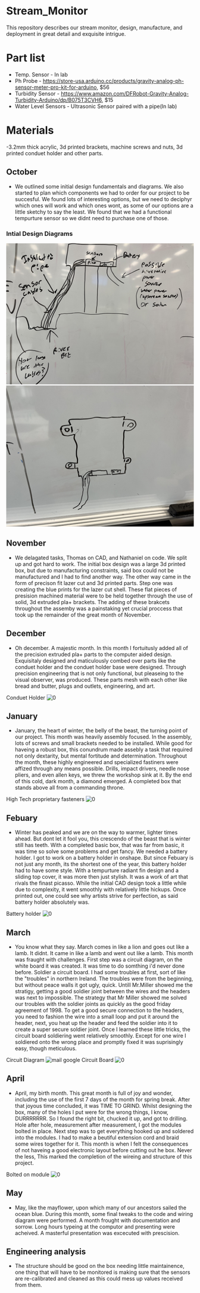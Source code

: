 # Stream_Monitor
This repository describes our stream monitor, design, manufacture, and deployment in great detail and exquisite intrigue. 

# Part list
- Temp. Sensor - In lab
- Ph Probe - https://store-usa.arduino.cc/products/gravity-analog-ph-sensor-meter-pro-kit-for-arduino, $56
- Turbidity Sensor - https://www.amazon.com/DFRobot-Gravity-Analog-Turbidity-Arduino/dp/B075T3CVH6, $15
- Water Level Sensors - Ultrasonic Sensor paired with a pipe(In lab)

# Materials
-3.2mm thick acrylic, 3d printed brackets, machine screws and nuts, 3d printed conduet holder and other parts.

## October
+ We outlined some initial design fundamentals and diagrams. We also started to plan which components we had to order for our project to be succesful. We found lots of interesting options, but we need to deciphyr which ones will work and which ones wont, as some of our options are a little sketchy to say the least. We found that we had a functional tempurture sensor so we didnt need to purchase one of those.
### Intial Design Diagrams
![Intial Design Diagrams.](https://github.com/tslingl25/Stream_Monitor/blob/main/images/Intial%20Design%201.jpg)
![Intial Design Diagrams.](https://github.com/tslingl25/Stream_Monitor/blob/main/images/Intial%20Design%202.jpg)

## November
- We delagated tasks, Thomas on CAD, and Nathaniel on code. We split up and got hard to work. The initial box design was a large 3d printed box, but due to manufacturing constraints, said box could not be manufactured and I had to find another way. The other way came in the form of precison fit lazer cut and 3d printed parts. Step one was creating the blue prints for the lazer cut shell. These flat pieces of presision machined material were to be held together through the use of solid, 3d extruded pla+ brackets. The adding of these brakcets throughout the assemby was a painstaking yet crucial proccess that took up the remainder of the great month of November.

## December
- Oh december. A majestic month. In this month I fortuitusly added all of the precision extruded pla+ parts to the computer aided design. Exquisitaly designed and maticulously combed over parts like the conduet holder and the conduet holder base were designed. Through precision engineering that is not only functional, but pleaseing to the visual observer, was produced. These parts mesh with each other like bread and butter, plugs and outlets, engineering, and art.

Conduet Holder
![0](https://github.com/tslingl25/Stream_Monitor/assets/71349802/e5e05b80-5d0d-4109-9aff-1bff7924ecc5)

## January
- January, the heart of winter, the belly of the beast, the turning point of our project. This month was heavily assembly focused. In the assembly, lots of screws and small brackets needed to be installed. While good for haveing a robust box, this conundrum made assebly a task that required not only dextarity, but mental fortitude and determination. Throughout the month, these highly engineered and specialized fastiners were affized through any means possible. Drills, impact drivers, needle nose pliers, and even allen keys, we threw the workshop sink at it. By the end of this cold, dark month, a diamond emerged. A completed box that stands above all from a commanding throne.

High Tech proprietary fasteners
![0](https://github.com/tslingl25/Stream_Monitor/assets/71349802/17a0b5aa-b901-4555-bd30-feebe7566705)

## Febuary
- Winter has peaked and we are on the way to warmer, lighter times ahead. But dont let it fool you, this crescendo of the beast that is winter still has teeth. With a completed basic box, that was far from basic, it was time so solve some problems and get fancy. We needed a battery holder. I got to work on a battery holder in onshape. But since Febuary is not just any month, its the shortest one of the year, this battery holder had to have some style. With a tempurture radiant fin design and a sliding top cover, it was more then just stylish. It was a work of art that rivals the finast picasso. While the initial CAD design took a little while due to complexity, it went smoothly with relatively little hickups. Once printed out, one could see why artists strive for perfection, as said battery holder absolutely was.

Battery holder
![0](https://github.com/tslingl25/Stream_Monitor/assets/71349802/a490a4fa-8245-4f14-a7be-bd48c48afcad)

## March
- You know what they say. March comes in like a lion and goes out like a lamb. It didnt. It came in like a lamb and went out like a lamb. This month was fraught with challenges. First step was a circuit diagram, on the white board it was created. It was time to do somthing i'd never done before. Soldier a circuit board. I had some troubles at first, sort of like the "troubles" in northern Ireland. The troubles were from the beginning, but without peace walls it got ugly, quick. Untill Mr.Miller showed me the stratigy, getting a good soldier joint between the wires and the headers was next to impossible. The strategy that Mr Miller showed me solved our troubles with the soldier joints as quickly as the good friday agreement of 1998. To get a good secure connection to the headers, you need to fashion the wire into a small loop and put it around the header, next, you heat up the header and feed the soldier into it to create a super secure soldier joint. Once I learned these little tricks, the circuit board soldiering went relatively smoothly. Except for one wire I soldiered onto the wrong place and promptly fixed it was suprisingly easy, though meticulous.

Circuit Diagram 
![mail google](https://github.com/tslingl25/Stream_Monitor/assets/71349802/31e9859d-6889-47b6-a40d-cc22e0f2bd96)
Circuit Board
![0](https://github.com/tslingl25/Stream_Monitor/assets/71349802/c23b383e-eb2c-4222-9a65-763455886602)

## April
- April, my birth month. This great month is full of joy and wonder, including the use of the first 7 days of the month for spring break. After that joyous time concluded, it was TIME TO GRIND. Whilst designing the box, many of the holes I put were for the wrong things, I know, DURRRRRRR. So I found the right bit, chucked it up, and got to drilling. Hole after hole, measurement after measurement, I got the modules bolted in place. Next step was to get everything hooked up and soldered into the modules. I had to make a beutiful extension cord and braid some wires together for it. This month is when I felt the consequences of not haveing a good electronic layout before cutting out he box. Never the less, This marked the completion of the wireing and structure of this project.

Bolted on module
![0](https://github.com/tslingl25/Stream_Monitor/assets/71349802/19812a10-f96f-4234-a746-327de597da53)

## May
- May, like the mayflower, upon which many of our ancestors sailed the ocean blue. During this month, some final tweaks to the code and wiring diagram were performed. A month frought with documentation and sorrow. Long hours typeing at the computor and presenting were acheived. A masterful presentation was excecuted with prescision.

## Engineering analysis
- The structure should be good on the box needing little maintainence, one thing that will have to be monitored is making sure that the sensors are re-calibrated and cleaned as this could mess up values received from them.
